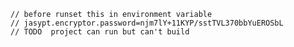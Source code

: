 	// before runset this in environment variable
	// jasypt.encryptor.password=njm7lY+11KYP/sstTVL370bbYuEROSbL
	// TODO  project can run but can't build
